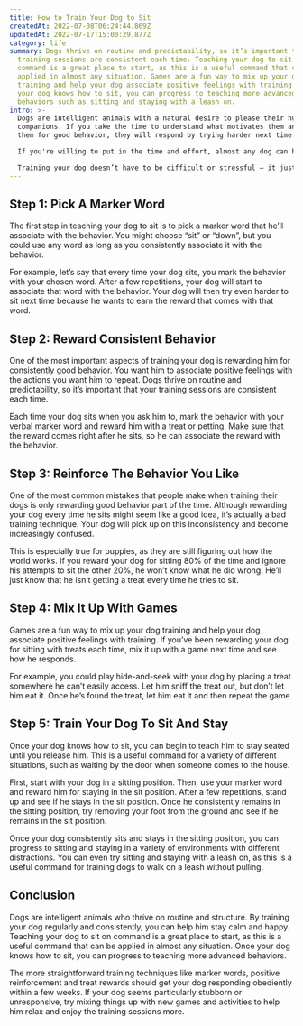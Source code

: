 ```yaml
---
title: How to Train Your Dog to Sit
createdAt: 2022-07-08T06:24:44.869Z
updatedAt: 2022-07-17T15:00:29.877Z
category: life
summary: Dogs thrive on routine and predictability, so it’s important that your
  training sessions are consistent each time. Teaching your dog to sit on
  command is a great place to start, as this is a useful command that can be
  applied in almost any situation. Games are a fun way to mix up your dog
  training and help your dog associate positive feelings with training. Once
  your dog knows how to sit, you can progress to teaching more advanced
  behaviors such as sitting and staying with a leash on.
intro: >-
  Dogs are intelligent animals with a natural desire to please their human
  companions. If you take the time to understand what motivates them and reward
  them for good behavior, they will respond by trying harder next time.

  If you're willing to put in the time and effort, almost any dog can be trained to sit on command. It's just a matter of identifying your dog’s motivation and rewarding him for the behaviors that you like. With consistent training sessions every day or two, your dog will learn how to sit in no time at all.

  Training your dog doesn’t have to be difficult or stressful – it just requires commitment and patience from both of you. The more straightforward training techniques like marker words, positive reinforcement and treat rewards should get your dog responding obediently within a few weeks.
---
```


## Step 1: Pick A Marker Word

The first step in teaching your dog to sit is to pick a marker word that he’ll associate with the behavior. You might choose “sit” or “down”, but you could use any word as long as you consistently associate it with the behavior. 

For example, let’s say that every time your dog sits, you mark the behavior with your chosen word. After a few repetitions, your dog will start to associate that word with the behavior. Your dog will then try even harder to sit next time because he wants to earn the reward that comes with that word.

## Step 2: Reward Consistent Behavior

One of the most important aspects of training your dog is rewarding him for consistently good behavior. You want him to associate positive feelings with the actions you want him to repeat. Dogs thrive on routine and predictability, so it’s important that your training sessions are consistent each time. 

Each time your dog sits when you ask him to, mark the behavior with your verbal marker word and reward him with a treat or petting. Make sure that the reward comes right after he sits, so he can associate the reward with the behavior.

## Step 3: Reinforce The Behavior You Like

One of the most common mistakes that people make when training their dogs is only rewarding good behavior part of the time. Although rewarding your dog every time he sits might seem like a good idea, it’s actually a bad training technique. Your dog will pick up on this inconsistency and become increasingly confused.

This is especially true for puppies, as they are still figuring out how the world works. If you reward your dog for sitting 80% of the time and ignore his attempts to sit the other 20%, he won’t know what he did wrong. He’ll just know that he isn’t getting a treat every time he tries to sit.

## Step 4: Mix It Up With Games

Games are a fun way to mix up your dog training and help your dog associate positive feelings with training. If you’ve been rewarding your dog for sitting with treats each time, mix it up with a game next time and see how he responds.

For example, you could play hide-and-seek with your dog by placing a treat somewhere he can’t easily access. Let him sniff the treat out, but don’t let him eat it. Once he’s found the treat, let him eat it and then repeat the game.

## Step 5: Train Your Dog To Sit And Stay

Once your dog knows how to sit, you can begin to teach him to stay seated until you release him. This is a useful command for a variety of different situations, such as waiting by the door when someone comes to the house.

First, start with your dog in a sitting position. Then, use your marker word and reward him for staying in the sit position. After a few repetitions, stand up and see if he stays in the sit position. Once he consistently remains in the sitting position, try removing your foot from the ground and see if he remains in the sit position.

Once your dog consistently sits and stays in the sitting position, you can progress to sitting and staying in a variety of environments with different distractions. You can even try sitting and staying with a leash on, as this is a useful command for training dogs to walk on a leash without pulling.

## Conclusion

Dogs are intelligent animals who thrive on routine and structure. By training your dog regularly and consistently, you can help him stay calm and happy. Teaching your dog to sit on command is a great place to start, as this is a useful command that can be applied in almost any situation. Once your dog knows how to sit, you can progress to teaching more advanced behaviors.

The more straightforward training techniques like marker words, positive reinforcement and treat rewards should get your dog responding obediently within a few weeks. If your dog seems particularly stubborn or unresponsive, try mixing things up with new games and activities to help him relax and enjoy the training sessions more.
